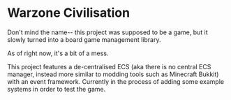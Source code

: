 # Warzone Civilisation
Don't mind the name-- this project was supposed to be a game, but it slowly turned into a board
game management library.

As of right now, it's a bit of a mess.

This project features a de-centralised ECS (aka there is no central ECS manager, instead more
similar to modding tools such as Minecraft Bukkit) with an event framework. Currently in the
process of adding some example systems in order  to test the game.
